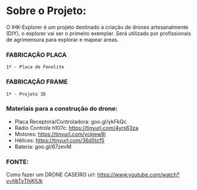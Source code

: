 # Sobre o Projeto:
O IHK-Explorer é um projeto destinado a criação de drones artesanalmente (DIY),
o explorer vai ser o primeiro exemplar. Será utilizado por profissionais de agrimensura para explorar e mapear areas. 


### FABRICAÇÃO PLACA

```
1º - Placa de Fenolite

```

### FABRICAÇÃO FRAME

```
1º - Projeto 3D

```


### Materiais para a construção do drone:
- Placa Receptora/Controladora: goo.gl/ykFkQc
- Rádio Controle h107c: https://tinyurl.com/4yrs63za
- Motores: https://tinyurl.com/yckjew9j
- Hélices: https://tinyurl.com/36d5tcf5
- Bateria: goo.gl/67zevM

### FONTE:
Como fazer um DRONE CASEIRO
url: https://www.youtube.com/watch?v=hbTvThjKlUk


